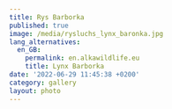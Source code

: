 ```yaml
---
title: Rys Barborka
published: true
image: /media/rysluchs_lynx_baronka.jpg
lang_alternatives:
  en_GB:
    permalink: en.alkawildlife.eu
    title: Lynx Barborka
date: '2022-06-29 11:45:38 +0200'
category: gallery
layout: photo
---
```


